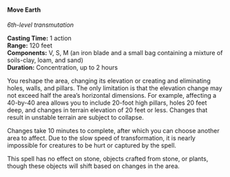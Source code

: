 #### Move Earth
<!-- TODO Check and tag this spell -->
<!-- markdownlint-disable-next-line no-emphasis-as-heading -->
_6th-level transmutation_

**Casting Time:** 1 action \
**Range:** 120 feet \
**Components:** V, S, M (an iron blade and a small bag containing a mixture of soils-clay, loam, and sand) \
**Duration:** Concentration, up to 2 hours

You reshape the area, changing its elevation or creating and eliminating holes, walls, and pillars.
The only limitation is that the elevation change may not exceed half the area’s horizontal dimensions.
For example, affecting a 40-by-40 area allows you to include 20-foot high pillars, holes 20 feet deep, and changes in terrain elevation of 20 feet or less.
Changes that result in unstable terrain are subject to collapse.

Changes take 10 minutes to complete, after which you can choose another area to affect.
Due to the slow speed of transformation, it is nearly impossible for creatures to be hurt or captured by the spell.

This spell has no effect on stone, objects crafted from stone, or plants, though these objects will shift based on changes in the area.
